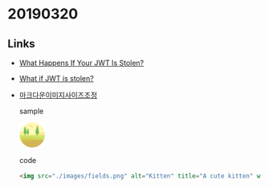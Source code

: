 # 20190320

## Links
- [What Happens If Your JWT Is Stolen?](https://developer.okta.com/blog/2018/06/20/what-happens-if-your-jwt-is-stolen)

- [What if JWT is stolen?](https://stackoverflow.com/questions/34259248/what-if-jwt-is-stolen)

- [마크다운이미지사이즈조정](https://www.xaprb.com/blog/how-to-style-images-with-markdown/)

    sample
    
    <img src="./images/fields.png" alt="" title="A cute kitten" width="50" height="50" />
    
    code
    ```html
    <img src="./images/fields.png" alt="Kitten" title="A cute kitten" width="50" height="50" />
    ```